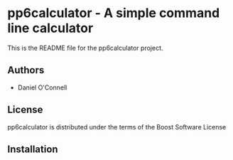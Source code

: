 pp6calculator - A simple command line calculator
=====================================
This is the README file for the pp6calculator project.

Authors
---------
- Daniel O'Connell

License
---------
pp6calculator is distributed under the terms of the Boost Software License

Installation
---------
